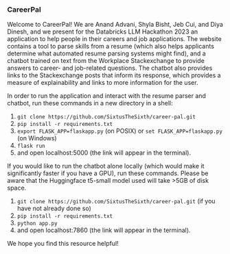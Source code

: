 ### CareerPal

Welcome to CareerPal! We are Anand Advani, Shyla Bisht, Jeb Cui, and Diya Dinesh, and we present for the Databricks LLM Hackathon 2023 an application to help people in their careers and job applications. The website contains a tool to parse skills from a resume (which also helps applicants determine what automated resume parsing systems might find), and a chatbot trained on text from the Workplace Stackexchange to provide answers to career- and job-related questions. The chatbot also provides links to the Stackexchange posts that inform its response, which provides a measure of explainability and links to more information for the user.

In order to run the application and interact with the resume parser and chatbot, run these commands in a new directory in a shell:
1. `git clone https://github.com/SixtusTheSixth/career-pal.git`
2. `pip install -r requirements.txt`
3. `export FLASK_APP=flaskapp.py` (on POSIX) or `set FLASK_APP=flaskapp.py` (on Windows)
4. `flask run`
5. and open localhost:5000 (the link will appear in the terminal).

If you would like to run the chatbot alone locally (which would make it significantly faster if you have a GPU), run these commands. Please be aware that the Huggingface t5-small model used will take >5GB of disk space.
1. `git clone https://github.com/SixtusTheSixth/career-pal.git` (if you have not already done so)
2. `pip install -r requirements.txt`
3. `python app.py`
4. and open localhost:7860 (the link will appear in the terminal).

We hope you find this resource helpful!
